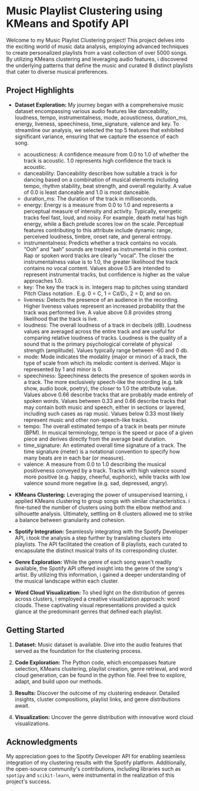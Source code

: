 # Music Playlist Clustering using KMeans and Spotify API


Welcome to my Music Playlist Clustering project! This project delves into the exciting world of music data analysis, employing advanced techniques to create personalized playlists from a vast collection of over 5000 songs. By utilizing KMeans clustering and leveraging audio features, i discovered the underlying patterns that define the music and curated 8 distinct playlists that cater to diverse musical preferences.

## Project Highlights

- **Dataset Exploration:** My journey began with a comprehensive music dataset encompassing various audio features like danceability, loudness, tempo, instrumentalness, mode, acousticness, duration_ms, energy, liveness, speechiness, time_signature, valence and key. To streamline our analysis, we selected the top 5 features that exhibited significant variance, ensuring that we capture the essence of each song.
  - acousticness: A confidence measure from 0.0 to 1.0 of whether the track is acoustic. 1.0 represents high confidence the track is acoustic.
  - danceability: Danceability describes how suitable a track is for dancing based on a combination of musical elements including tempo, rhythm stability, beat strength, and overall regularity. A value of 0.0 is least danceable and 1.0 is most danceable.
  - duration_ms: The duration of the track in milliseconds.
  - energy: Energy is a measure from 0.0 to 1.0 and represents a perceptual measure of intensity and activity. Typically, energetic tracks feel fast, loud, and noisy. For example, death metal has high energy, while a Bach prelude scores low on the scale. Perceptual features contributing to this attribute include dynamic range, perceived loudness, timbre, onset rate, and general entropy.
  - instrumentalness: Predicts whether a track contains no vocals. “Ooh” and “aah” sounds are treated as instrumental in this context. Rap or spoken word tracks are clearly “vocal”. The closer the instrumentalness value is to 1.0, the greater likelihood the track contains no vocal content. Values above 0.5 are intended to represent instrumental tracks, but confidence is higher as the value approaches 1.0.
  - key: The key the track is in. Integers map to pitches using standard Pitch Class notation . E.g. 0 = C, 1 = C♯/D♭, 2 = D, and so on.
  - liveness: Detects the presence of an audience in the recording. Higher liveness values represent an increased probability that the track was performed live. A value above 0.8 provides strong likelihood that the track is live.
  - loudness: The overall loudness of a track in decibels (dB). Loudness values are averaged across the entire track and are useful for comparing relative loudness of tracks. Loudness is the quality of a sound that is the primary psychological correlate of physical strength (amplitude). Values typically range between -60 and 0 db.
  - mode: Mode indicates the modality (major or minor) of a track, the type of scale from which its melodic content is derived. Major is represented by 1 and minor is 0.
  - speechiness: Speechiness detects the presence of spoken words in a track. The more exclusively speech-like the recording (e.g. talk show, audio book, poetry), the closer to 1.0 the attribute value. Values above 0.66 describe tracks that are probably made entirely of spoken words. Values between 0.33 and 0.66 describe tracks that may contain both music and speech, either in sections or layered, including such cases as rap music. Values below 0.33 most likely represent music and other non-speech-like tracks.
  - tempo: The overall estimated tempo of a track in beats per minute (BPM). In musical terminology, tempo is the speed or pace of a given piece and derives directly from the average beat duration.
  - time_signature: An estimated overall time signature of a track. The time signature (meter) is a notational convention to specify how many beats are in each bar (or measure).
  - valence: A measure from 0.0 to 1.0 describing the musical positiveness conveyed by a track. Tracks with high valence sound more positive (e.g. happy, cheerful, euphoric), while tracks with low valence sound more negative (e.g. sad, depressed, angry).

- **KMeans Clustering:** Leveraging the power of unsupervised learning, i applied KMeans clustering to group songs with similar characteristics. i fine-tuned the number of clusters using both the elbow method and silhouette analysis. Ultimately, settling on 8 clusters allowed me to strike a balance between granularity and cohesion.

- **Spotify Integration:** Seamlessly integrating with the Spotify Developer API, i took the analysis a step further by translating clusters into playlists. The API facilitated the creation of 8 playlists, each curated to encapsulate the distinct musical traits of its corresponding cluster.

- **Genre Exploration:** While the genre of each song wasn't readily available, the Spotify API offered insight into the genre of the song's artist. By utilizing this information, i gained a deeper understanding of the musical landscape within each cluster.

- **Word Cloud Visualization:** To shed light on the distribution of genres across clusters, i employed a creative visualization approach: word clouds. These captivating visual representations provided a quick glance at the predominant genres that defined each playlist.

## Getting Started

1. **Dataset:** Music dataset is available. Dive into the audio features that served as the foundation for the clustering process.

2. **Code Exploration:** The Python code, which encompasses feature selection, KMeans clustering, playlist creation, genre retrieval, and word cloud generation, can be found in the python file. Feel free to explore, adapt, and build upon our methods.

3. **Results:** Discover the outcome of my clustering endeavor. Detailed insights, cluster compositions, playlist links, and genre distributions await.

4. **Visualization:** Uncover the genre distribution with innovative word cloud visualizations.

## Acknowledgments

My appreciation goes to the Spotify Developer API for enabling seamless integration of my clustering results with the Spotify platform. Additionally, the open-source community's contributions, including libraries such as `spotipy` and `scikit-learn`, were instrumental in the realization of this project's success.
